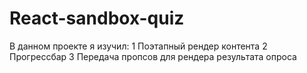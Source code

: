 # React-sandbox-quiz
В данном проекте я изучил:
1 Поэтапный рендер контента
2 Прогрессбар
3 Передача пропсов для рендера результата опроса

